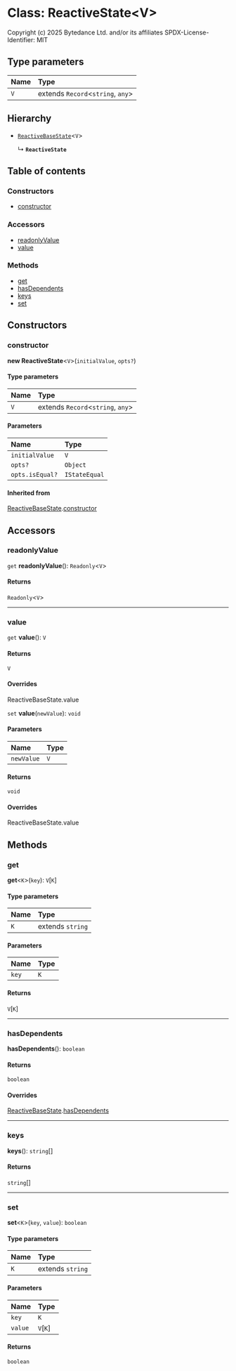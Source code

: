 # Class: ReactiveState\<V>

Copyright (c) 2025 Bytedance Ltd. and/or its affiliates
SPDX-License-Identifier: MIT

## Type parameters

| Name | Type |
| :------ | :------ |
| `V` | extends `Record`<`string`, `any`> |

## Hierarchy

* [`ReactiveBaseState`](/en/auto-docs/free-layout-editor/classes/ReactiveBaseState.md)<`V`>

  ↳ **`ReactiveState`**

## Table of contents

### Constructors

* [constructor](/en/auto-docs/free-layout-editor/classes/ReactiveState.md#constructor)

### Accessors

* [readonlyValue](/en/auto-docs/free-layout-editor/classes/ReactiveState.md#readonlyvalue)
* [value](/en/auto-docs/free-layout-editor/classes/ReactiveState.md#value)

### Methods

* [get](/en/auto-docs/free-layout-editor/classes/ReactiveState.md#get)
* [hasDependents](/en/auto-docs/free-layout-editor/classes/ReactiveState.md#hasdependents)
* [keys](/en/auto-docs/free-layout-editor/classes/ReactiveState.md#keys)
* [set](/en/auto-docs/free-layout-editor/classes/ReactiveState.md#set)

## Constructors

### constructor

**new ReactiveState**<`V`>(`initialValue`, `opts?`)

#### Type parameters

| Name | Type |
| :------ | :------ |
| `V` | extends `Record`<`string`, `any`> |

#### Parameters

| Name | Type |
| :------ | :------ |
| `initialValue` | `V` |
| `opts?` | `Object` |
| `opts.isEqual?` | `IStateEqual` |

#### Inherited from

[ReactiveBaseState](/en/auto-docs/free-layout-editor/classes/ReactiveBaseState.md).[constructor](/en/auto-docs/free-layout-editor/classes/ReactiveBaseState.md#constructor)

## Accessors

### readonlyValue

`get` **readonlyValue**(): `Readonly`<`V`>

#### Returns

`Readonly`<`V`>

***

### value

`get` **value**(): `V`

#### Returns

`V`

#### Overrides

ReactiveBaseState.value

`set` **value**(`newValue`): `void`

#### Parameters

| Name | Type |
| :------ | :------ |
| `newValue` | `V` |

#### Returns

`void`

#### Overrides

ReactiveBaseState.value

## Methods

### get

**get**<`K`>(`key`): `V`\[`K`]

#### Type parameters

| Name | Type |
| :------ | :------ |
| `K` | extends `string` |

#### Parameters

| Name | Type |
| :------ | :------ |
| `key` | `K` |

#### Returns

`V`\[`K`]

***

### hasDependents

**hasDependents**(): `boolean`

#### Returns

`boolean`

#### Overrides

[ReactiveBaseState](/en/auto-docs/free-layout-editor/classes/ReactiveBaseState.md).[hasDependents](/en/auto-docs/free-layout-editor/classes/ReactiveBaseState.md#hasdependents)

***

### keys

**keys**(): `string`\[]

#### Returns

`string`\[]

***

### set

**set**<`K`>(`key`, `value`): `boolean`

#### Type parameters

| Name | Type |
| :------ | :------ |
| `K` | extends `string` |

#### Parameters

| Name | Type |
| :------ | :------ |
| `key` | `K` |
| `value` | `V`\[`K`] |

#### Returns

`boolean`
